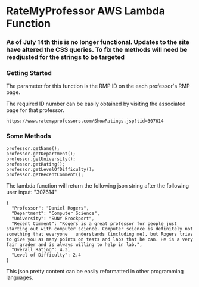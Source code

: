 # RateMyProfessor AWS Lambda Function
### As of July 14th this is no longer functional. Updates to the site have altered the CSS queries. To fix the methods will need be readjusted for the strings to be targeted

### Getting Started
The parameter for this function is the RMP ID on the each professor's RMP page.

The required ID number can be easily obtained by visiting the associated page for that professor.

```url
https://www.ratemyprofessors.com/ShowRatings.jsp?tid=307614
```

### Some Methods

```
professor.getName();
professor.getDepartment();
professor.getUniversity();
professor.getRating();
professor.getLevelOfDifficulty();
professor.getRecentComment();
```

The lambda function will return the following json string after the following user input: "307614"

```
{
  "Professor": "Daniel Rogers",
  "Department": "Computer Science",
  "University": "SUNY Brockport",
  "Recent Comment": "Rogers is a great professor for people just starting out with computer science. Computer science is definitely not something that everyone   understands (including me), but Rogers tries to give you as many points on tests and labs that he can. He is a very fair grader and is always willing to help in lab.",
  "Overall Rating": 4.3,
  "Level of Difficulty": 2.4
}
```
This json pretty content can be easily reformatted in other programming languages. 
